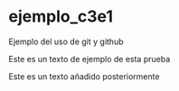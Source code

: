 # ejemplo_c3e1

Ejemplo del uso de git y github

Este es un texto de ejemplo de esta prueba

Este es un texto añadido posteriormente
